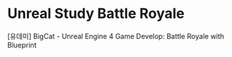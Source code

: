# Unreal Study Battle Royale

[유데미] BigCat - Unreal Engine 4 Game Develop: Battle Royale with Blueprint